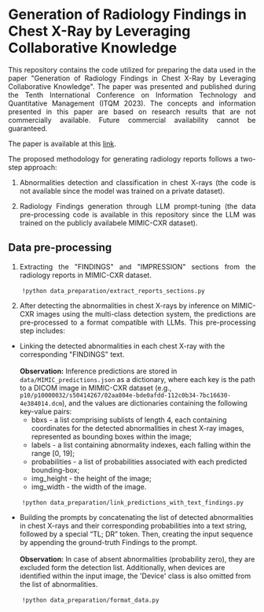 # Generation of Radiology Findings in Chest X-Ray by Leveraging Collaborative Knowledge

<p align="justify">
This repository contains the code utilized for preparing the data used in the paper "Generation of Radiology Findings in Chest X-Ray by Leveraging Collaborative Knowledge". The paper was presented and published during the Tenth International Conference on Information Technology and Quantitative Management (ITQM 2023). The concepts and information presented in this paper are based on research results that are not commercially available. Future commercial availability cannot be guaranteed. 
</p>

The paper is available at this [link](https://www.sciencedirect.com/science/article/pii/S1877050923008529).

<p align="justify">The proposed methodology for generating radiology reports follows a two-step approach:</p>


1. <p align="justify">Abnormalities detection and classification in chest X-rays (the code is not available since the model was trained on a private dataset).</p>
2. <p align="justify">Radiology Findings generation through LLM prompt-tuning (the data pre-processing code is available in this repository since the LLM was trained on the publicly availabele MIMIC-CXR dataset).</p>



## Data pre-processing

1. <p align="justify">Extracting the "FINDINGS" and "IMPRESSION" sections from the radiology reports in MIMIC-CXR dataset.</p>


&emsp;&emsp;``!python data_preparation/extract_reports_sections.py``


2. <p align="justify">After detecting the abnormalities in chest X-rays by inference on MIMIC-CXR images using the multi-class detection system, the predictions are pre-processed to a format compatible with LLMs. This pre-processing step includes:</p>

* Linking the detected abnormalities in each chest X-ray with the corresponding "FINDINGS" text.
    <br><br>
    **Observation:** Inference predictions are stored in ``data/MIMIC_predictions.json`` as a dictionary, where each key is the path to a DICOM image in MIMIC-CXR dataset (e.g., ``p10/p10000032/s50414267/02aa804e-bde0afdd-112c0b34-7bc16630-4e384014.dcm``), and the values are dictionaries containing the following key-value pairs:
  * bbxs - a list comprising sublists of length 4, each containing coordinates for the detected abnormalities in chest X-ray images, represented as bounding boxes within the image; 
  * labels - a list containing abnormality indexes, each falling within the range [0, 19];
  * probabilities - a list of probabilities associated with each predicted bounding-box;
  * img_height - the height of the image;
  * img_width - the width of the image.

&emsp;&emsp;``!python data_preparation/link_predictions_with_text_findings.py``

* Building the prompts by concatenating the list of detected abnormalities in chest X-rays and their corresponding probabilities into a text string, followed by a special “TL; DR” token. Then, creating the input sequence by appending the ground-truth Findings to the prompt.
    <br><br>
    **Observation:** In case of absent abnormalities (probability zero), they are excluded form the detection list. Additionally, when devices are identified within the input image, the 'Device' class is also omitted from the list of abnormalities.

&emsp;&emsp;``!python data_preparation/format_data.py``
